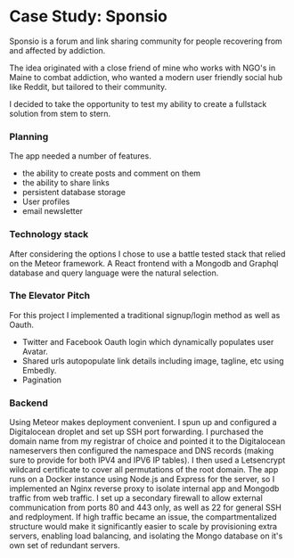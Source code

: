 # Case Study: Sponsio

Sponsio is a forum and link sharing community for people recovering from and affected by addiction.

The idea originated with a close friend of mine who works with NGO's in Maine to combat addiction, who wanted a modern user friendly social hub like Reddit, but tailored to their community.

I decided to take the opportunity to test my ability to create a fullstack solution from stem to stern.

### Planning 

The app needed a number of features.
- the ability to create posts and comment on them
- the ability to share links
- persistent database storage 
- User profiles
- email newsletter 

### Technology stack

After considering the options I chose to use a battle tested stack that relied on the Meteor framework. A React frontend with a Mongodb and Graphql database and query language were the natural selection.

### The Elevator Pitch

For this project I implemented a traditional signup/login method as well as Oauth.
- Twitter and Facebook Oauth login which dynamically populates user Avatar.
- Shared urls autopopulate link details including image, tagline, etc using Embedly.
- Pagination

### Backend

Using Meteor makes deployment convenient. I spun up and configured a Digitalocean droplet and set up SSH port forwarding. I purchased the domain name from my registrar of choice and pointed it to the Digitalocean nameservers then configured the namespace and DNS records (making sure to provide for both IPV4 and IPV6 IP tables). I then used a Letsencrypt wildcard certificate to cover all permutations of the root domain. The app runs on a Docker instance using Node.js and Express for the server, so I implemented an Nginx reverse proxy to isolate internal app and Mongodb traffic from web traffic. I set up a secondary firewall to allow external communication from ports 80 and 443 only, as well as 22 for general SSH and redployment. If high traffic became an issue, the compartmentalized structure would make it significantly easier to scale by  provisioning extra servers, enabling load balancing, and isolating the Mongo database on it's own set of redundant servers.  